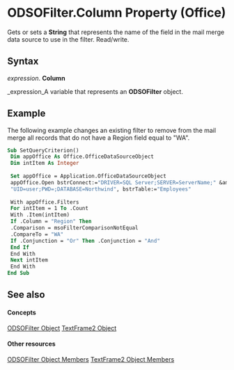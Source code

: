 
# ODSOFilter.Column Property (Office)

Gets or sets a  **String** that represents the name of the field in the mail merge data source to use in the filter. Read/write.


## Syntax

 _expression_. **Column**

 _expression_A variable that represents an  **ODSOFilter** object.


## Example

The following example changes an existing filter to remove from the mail merge all records that do not have a Region field equal to "WA".


```vb
Sub SetQueryCriterion() 
 Dim appOffice As Office.OfficeDataSourceObject 
 Dim intItem As Integer 
 
 Set appOffice = Application.OfficeDataSourceObject 
 appOffice.Open bstrConnect:="DRIVER=SQL Server;SERVER=ServerName;" &amp; _ 
 "UID=user;PWD=;DATABASE=Northwind", bstrTable:="Employees" 
 
 With appOffice.Filters 
 For intItem = 1 To .Count 
 With .Item(intItem) 
 If .Column = "Region" Then 
 .Comparison = msoFilterComparisonNotEqual 
 .CompareTo = "WA" 
 If .Conjunction = "Or" Then .Conjunction = "And" 
 End If 
 End With 
 Next intItem 
 End With 
End Sub
```


## See also


#### Concepts


 [ODSOFilter Object](9c1babb7-31af-3c43-47ae-3864f6462c27.md)
 [TextFrame2 Object](d2903007-70d4-0b98-e617-96fb2df26975.md)
#### Other resources


 [ODSOFilter Object Members](2c4eeced-e51f-fbf9-65e5-93c06f099d58.md)
 [TextFrame2 Object Members](35130cda-066c-ba5c-b7ec-672c0746ea76.md)
